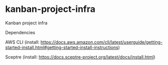 # kanban-project-infra
Kanban project infra

Dependencies 

AWS CLI (install: https://docs.aws.amazon.com/cli/latest/userguide/getting-started-install.html#getting-started-install-instructions)

Sceptre (install: https://docs.sceptre-project.org/latest/docs/install.html)